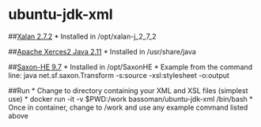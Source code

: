 # ubuntu-jdk-xml

##[Xalan 2.7.2](http://xalan.apache.org/xalan-j/index.html)
	* Installed in /opt/xalan-j_2_7_2

##[Apache Xerces2 Java 2.11](http://xerces.apache.org/xerces2-j/samples.html)
	* Installed in /usr/share/java
	
##[Saxon-HE 9.7](http://www.saxonica.com/documentation/#!using-xsl/commandline)
	* Installed in /opt/SaxonHE
	* Example from the command line: java net.sf.saxon.Transform -s:source -xsl:stylesheet -o:output

##Run
	* Change to directory containing your XML and XSL files (simplest use)
	* docker run -it -v $PWD:/work bassoman/ubuntu-jdk-xml /bin/bash
	* Once in container, change to /work and use any example command listed above

